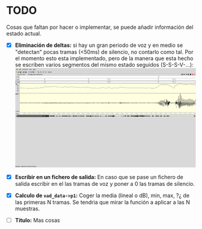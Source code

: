 # TODO
Cosas que faltan por hacer o implementar, se puede añadir información del
estado actual.

- [X] **Eliminación de deltas:** si hay un gran periodo de voz y en medio se
        "detectan" pocas tramas (<50ms) de silencio, no contarlo como tal. Por
        el momento esto esta implementado, pero de la manera que esta hecho se
        escriben varios segmentos del mismo estado seguidos (S-S-S-V-...):
        ![Foto del problema](img/eliminacio-de-discontinuitats.png)
    
- [X] **Escribir en un fichero de salida:** En caso que se pase un fichero de
        salida escribir en el las tramas de voz y poner a 0 las tramas de
        silencio.

- [X] **Calculo de `vad_data->p1`:** Coger la media (lineal o dB), min, max, ?¿ de las
        primeras N tramas. Se tendria que mirar la función a aplicar a las N 
        muestras.

- [ ] **Titulo:** Mas cosas
